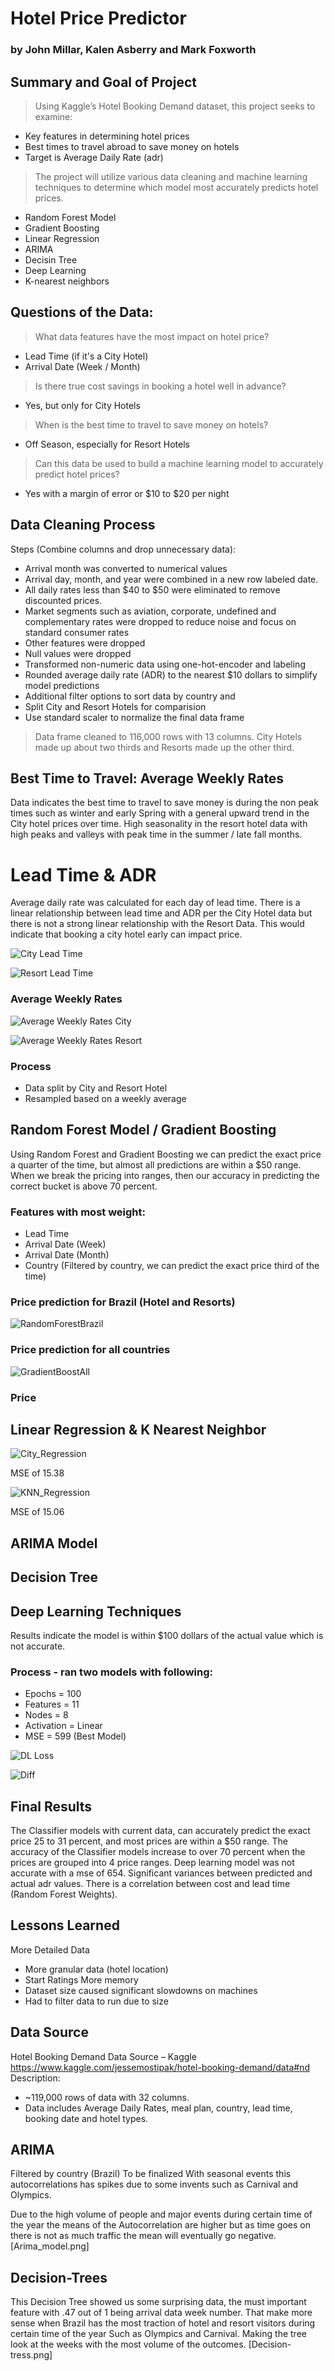 # Hotel Price Predictor
### by John Millar, Kalen Asberry and Mark Foxworth

## Summary and Goal of Project

> Using Kaggle’s Hotel Booking Demand dataset, this project seeks to examine:
* Key features in determining hotel prices
* Best times to travel abroad  to save money on hotels
* Target is Average Daily Rate (adr)

> The project will utilize various data cleaning and machine learning techniques to determine which model most accurately predicts hotel prices.
* Random Forest Model
* Gradient Boosting
* Linear Regression
* ARIMA
* Decisin Tree
* Deep Learning
* K-nearest neighbors

## Questions of the Data:

> What data features have the most impact on hotel price?
* Lead Time (if it's a City Hotel)
* Arrival Date (Week / Month)

> Is there true cost savings in booking a hotel well in advance? 
* Yes, but only for City Hotels

> When is the best time to travel to save money on hotels?
* Off Season, especially for Resort Hotels

> Can this data be used to build a machine learning model to accurately predict hotel prices? 
* Yes with a margin of error or $10 to $20 per night

## Data Cleaning Process

Steps (Combine columns and drop unnecessary data):
* Arrival month was converted to numerical values
* Arrival day, month, and year were combined in a new row labeled date.
* All daily rates less than $40 to $50 were eliminated to remove discounted prices.
* Market segments such as aviation, corporate, undefined and complementary rates were dropped to reduce noise and focus on standard consumer rates
* Other features were dropped
* Null values were dropped
* Transformed non-numeric data using one-hot-encoder and labeling
* Rounded average daily rate (ADR) to the nearest $10 dollars to simplify model predictions
* Additional filter options to sort data by country and 
* Split City and Resort Hotels for comparision
* Use standard scaler to normalize the final data frame

> Data frame cleaned to 116,000 rows with 13 columns.
> City Hotels made up about two thirds and Resorts made up the other third.

## Best Time to Travel: Average Weekly Rates

Data indicates the best time to travel to save money is during the non peak times such as winter and early Spring with a general upward trend in the City hotel prices over time.
High seasonality in the resort hotel data with high peaks and valleys with peak time in the summer / late fall months.

# Lead Time & ADR

Average daily rate was calculated for each day of lead time.  There is a linear relationship between lead time and ADR per the City Hotel data but there is not a strong linear relationship with the Resort Data.  This would indicate that booking a city hotel early can impact price.  

![City Lead Time](images/City_lead_time_to_adr.PNG)

![Resort Lead Time](images/Resort_lead_time_to_adr.PNG)


### Average Weekly Rates
![Average Weekly Rates City](images/Weekly_city_rate_date.PNG)

![Average Weekly Rates Resort](images/Weekly_resort_rate_date.PNG)

### Process
* Data split by City and Resort Hotel
* Resampled based on a weekly average

## Random Forest Model / Gradient Boosting

Using Random Forest and Gradient Boosting we can predict the exact price a quarter of the time, but almost all predictions are within a $50 range. 
When we break the pricing into ranges, then our accuracy in predicting the correct bucket is above 70 percent.

### Features with most weight:
* Lead Time
* Arrival Date (Week)
* Arrival Date (Month)
* Country (Filtered by country, we can predict the exact price third of the time)

### Price prediction for Brazil (Hotel and Resorts)
![RandomForestBrazil](Images/All_BRA.png)

### Price prediction for all countries
![GradientBoostAll](Images/Avg_GradientBoosting.png)

### Price 

## Linear Regression & K Nearest Neighbor

![City_Regression](images/Linear_reg_city.PNG)

MSE of 15.38

![KNN_Regression](images/KNN_city_data.PNG)

MSE of 15.06

## ARIMA Model

## Decision Tree

## Deep Learning Techniques

Results indicate the model is within $100 dollars of the actual value which is not accurate. 

### Process - ran two models with following:
* Epochs = 100
* Features = 11
* Nodes = 8
* Activation = Linear
* MSE = 599 (Best Model)

![DL Loss](images/DL_Loss_Results.PNG)

![Diff](images/Deep_Learning_Diff.PNG)

## Final Results

The Classifier models with current data, can accurately predict the exact price 25 to 31 percent, and most prices are within a $50 range.
The accuracy of the Classifier models increase to over 70 percent when the prices are grouped into 4 price ranges.
Deep learning model was not accurate with a mse of 654.  Significant variances between predicted and actual adr values.
There is a correlation between cost and lead time (Random Forest Weights).


## Lessons Learned

More Detailed Data
* More granular data (hotel location)
* Start Ratings
More memory
* Dataset size caused significant slowdowns on machines
* Had to filter data to run due to size


## Data Source

Hotel Booking Demand Data 
Source – Kaggle
https://www.kaggle.com/jessemostipak/hotel-booking-demand/data#nd
Description:
* ~119,000 rows of data with 32 columns.  
* Data includes Average Daily Rates, meal plan, country, lead time, booking date and hotel types.


## ARIMA
Filtered by country (Brazil)
To be finalized
With seasonal events this autocorrelations has spikes due to some invents such as Carnival and Olympics.

Due to the high volume of people and major events during certain time of the year the means of the Autocorrelation are higher but as time goes on there is not as much traffic the mean will eventually go negative.
[Arima_model.png]

## Decision-Trees
This Decision Tree showed us some surprising data, the must important feature with .47 out of 1 being arrival data week number. That make more sense when Brazil has the most traction of hotel and resort visitors during certain time of the year Such as Olympics and Carnival. Making the tree look at the weeks with the most volume of the outcomes.
[Decision-tress.png]
